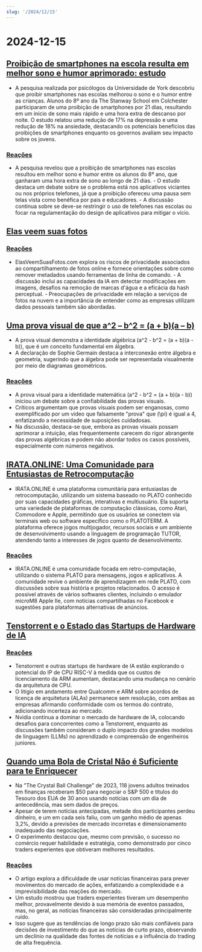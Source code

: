 ```yaml
---
slug: '/2024/12/15'
---
```


# 2024-12-15

## [Proibição de smartphones na escola resulta em melhor sono e humor aprimorado: estudo](https://www.york.ac.uk/news-and-events/news/2024/research/school-smartphone-ban-better-sleep/)

- A pesquisa realizada por psicólogos da Universidade de York descobriu que proibir smartphones nas escolas melhorou o sono e o humor entre as crianças. Alunos do 8º ano da The Stanway School em Colchester participaram de uma proibição de smartphones por 21 dias, resultando em um início de sono mais rápido e uma hora extra de descanso por noite. O estudo relatou uma redução de 17% na depressão e uma redução de 18% na ansiedade, destacando os potenciais benefícios das proibições de smartphones enquanto os governos avaliam seu impacto sobre os jovens.

### [Reações](https://news.ycombinator.com/item?id=42420352)

- A pesquisa revelou que a proibição de smartphones nas escolas resultou em melhor sono e humor entre os alunos do 8º ano, que ganharam uma hora extra de sono ao longo de 21 dias. - O estudo destaca um debate sobre se o problema está nos aplicativos viciantes ou nos próprios telefones, já que a proibição ofereceu uma pausa sem telas vista como benéfica por pais e educadores. - A discussão continua sobre se deve-se restringir o uso de telefones nas escolas ou focar na regulamentação do design de aplicativos para mitigar o vício.

## [Elas veem suas fotos](https://theyseeyourphotos.com/)

### [Reações](https://news.ycombinator.com/item?id=42419469)

- ElasVeemSuasFotos.com explora os riscos de privacidade associados ao compartilhamento de fotos online e fornece orientações sobre como remover metadados usando ferramentas de linha de comando. - A discussão inclui as capacidades da IA em detectar modificações em imagens, desafios na remoção de marcas d'água e a eficácia da hash perceptual. - Preocupações de privacidade em relação a serviços de fotos na nuvem e a importância de entender como as empresas utilizam dados pessoais também são abordadas.

## [Uma prova visual de que a^2 – b^2 = (a + b)(a – b)](https://www.futilitycloset.com/2024/12/15/tidy-2/)

- A prova visual demonstra a identidade algébrica \(a^2 - b^2 = (a + b)(a - b)\), que é um conceito fundamental em álgebra.
- A declaração de Sophie Germain destaca a interconexão entre álgebra e geometria, sugerindo que a álgebra pode ser representada visualmente por meio de diagramas geométricos.

### [Reações](https://news.ycombinator.com/item?id=42423409)

- A prova visual para a identidade matemática \(a^2 - b^2 = (a + b)(a - b)\) iniciou um debate sobre a confiabilidade das provas visuais.
- Críticos argumentam que provas visuais podem ser enganosas, como exemplificado por um vídeo que falsamente "prova" que \(\pi\) é igual a 4, enfatizando a necessidade de suposições cuidadosas.
- Na discussão, destaca-se que, embora as provas visuais possam aprimorar a intuição, elas frequentemente carecem do rigor abrangente das provas algébricas e podem não abordar todos os casos possíveis, especialmente com números negativos.

## [IRATA.ONLINE: Uma Comunidade para Entusiastas de Retrocomputação](https://irata.online/)

- IRATA.ONLINE é uma plataforma comunitária para entusiastas de retrocomputação, utilizando um sistema baseado no PLATO conhecido por suas capacidades gráficas, interativas e multiusuário. Ela suporta uma variedade de plataformas de computação clássicas, como Atari, Commodore e Apple, permitindo que os usuários se conectem via terminais web ou software específico como o PLATOTERM. A plataforma oferece jogos multijogador, recursos sociais e um ambiente de desenvolvimento usando a linguagem de programação TUTOR, atendendo tanto a interesses de jogos quanto de desenvolvimento.

### [Reações](https://news.ycombinator.com/item?id=42418982)

- IRATA.ONLINE é uma comunidade focada em retro-computação, utilizando o sistema PLATO para mensagens, jogos e aplicativos. A comunidade revive o ambiente de aprendizagem em rede PLATO, com discussões sobre sua história e projetos relacionados. O acesso é possível através de vários softwares clientes, incluindo o emulador microM8 Apple IIe, com notícias compartilhadas no Facebook e sugestões para plataformas alternativas de anúncios.

## [Tenstorrent e o Estado das Startups de Hardware de IA](https://irrationalanalysis.substack.com/p/tenstorrent-and-the-state-of-ai-hardware)

### [Reações](https://news.ycombinator.com/item?id=42421157)

- Tenstorrent e outras startups de hardware de IA estão explorando o potencial do IP de CPU RISC-V à medida que os custos de licenciamento da ARM aumentam, destacando uma mudança no cenário da arquitetura de CPU.
- O litígio em andamento entre Qualcomm e ARM sobre acordos de licença de arquitetura (ALAs) permanece sem resolução, com ambas as empresas afirmando conformidade com os termos do contrato, adicionando incerteza ao mercado.
- Nvidia continua a dominar o mercado de hardware de IA, colocando desafios para concorrentes como a Tenstorrent, enquanto as discussões também consideram o duplo impacto dos grandes modelos de linguagem (LLMs) no aprendizado e compreensão de engenheiros juniores.

## [Quando uma Bola de Cristal Não é Suficiente para te Enriquecer](https://elmwealth.com/crystal-ball/)

- Na "The Crystal Ball Challenge" de 2023, 118 jovens adultos treinados em finanças receberam $50 para negociar o S&P 500 e títulos do Tesouro dos EUA de 30 anos usando notícias com um dia de antecedência, mas sem dados de preços.
- Apesar de terem notícias antecipadas, metade dos participantes perdeu dinheiro, e um em cada seis faliu, com um ganho médio de apenas 3,2%, devido a previsões de mercado incorretas e dimensionamento inadequado das negociações.
- O experimento destacou que, mesmo com previsão, o sucesso no comércio requer habilidade e estratégia, como demonstrado por cinco traders experientes que obtiveram melhores resultados.

### [Reações](https://news.ycombinator.com/item?id=42422077)

- O artigo explora a dificuldade de usar notícias financeiras para prever movimentos do mercado de ações, enfatizando a complexidade e a imprevisibilidade das reações do mercado.
- Um estudo mostrou que traders experientes tiveram um desempenho melhor, provavelmente devido à sua memória de eventos passados, mas, no geral, as notícias financeiras são consideradas principalmente ruído.
- Isso sugere que as tendências de longo prazo são mais confiáveis para decisões de investimento do que as notícias de curto prazo, observando um declínio na qualidade das fontes de notícias e a influência do trading de alta frequência.

<head>
  <meta property="og:title" content="Proibição de smartphones na escola resulta em melhor sono e humor aprimorado: estudo" />
  <meta property="og:type" content="website" />
  <meta property="og:image" content="https://og.cho.sh/api/og/?title=Proibi%C3%A7%C3%A3o%20de%20smartphones%20na%20escola%20resulta%20em%20melhor%20sono%20e%20humor%20aprimorado%3A%20estudo&subheading=domingo%2C%2015%20de%20dezembro%20de%202024%3A%20Resumo%20do%20Hacker%20News" />
</head>
